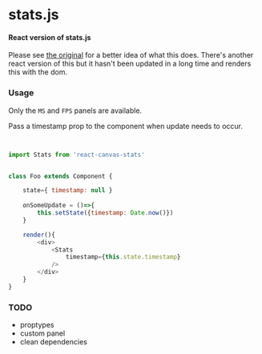 stats.js
========

#### React version of stats.js ####

Please see [the original](https://github.com/mrdoob/stats.js) for a better idea of what this does. There's another react version of this but it hasn't been updated in a long time and renders this with the dom. 

### Usage ###

Only the `MS` and `FPS` panels are available.

Pass a timestamp prop to the component when update needs to occur.


```javascript


import Stats from 'react-canvas-stats'


class Foo extends Component {

	state={ timestamp: null }
	
	onSomeUpdate = ()=>{
		this.setState({timestamp: Date.now()})
	}

	render(){
		<div>
			<Stats
				timestamp={this.state.timestamp}
			/>
		</div>
	}
}

```

### TODO ###

- proptypes
- custom panel
- clean dependencies
